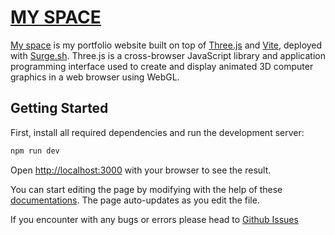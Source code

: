 # [MY SPACE](https://space-ten-beta.vercel.app/)

[My space](https://space-ten-beta.vercel.app/) is my portfolio website built on top of [Three.js](https://threejs.org/) and [Vite](https://vitejs.dev/), deployed with [Surge.sh](https://surge.sh/). Three.js is a cross-browser JavaScript library and application programming interface used to create and display animated 3D computer graphics in a web browser using WebGL.

## Getting Started

First, install all required dependencies and run the development server:

```bash
npm run dev
```

Open [http://localhost:3000](http://localhost:3000) with your browser to see the result.

You can start editing the page by modifying with the help of these [documentations](https://threejs.org/docs/). The page auto-updates as you edit the file.

If you encounter with any bugs or errors please head to [Github Issues](https://github.com/RV12R/My-Space/issues)
